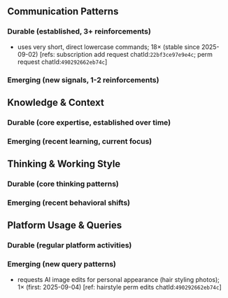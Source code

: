 ## Communication Patterns
### Durable (established, 3+ reinforcements)
- uses very short, direct lowercase commands; 18× (stable since 2025-09-02) [refs: subscription add request chatId:`22bf3ce97e9e4c`; perm request chatId:`490292662eb74c`]

### Emerging (new signals, 1-2 reinforcements)

## Knowledge & Context
### Durable (core expertise, established over time)

### Emerging (recent learning, current focus)

## Thinking & Working Style
### Durable (core thinking patterns)

### Emerging (recent behavioral shifts)

## Platform Usage & Queries
### Durable (regular platform activities)

### Emerging (new query patterns)
- requests AI image edits for personal appearance (hair styling photos); 1× (first: 2025-09-04) [ref: hairstyle perm edits chatId:`490292662eb74c`]